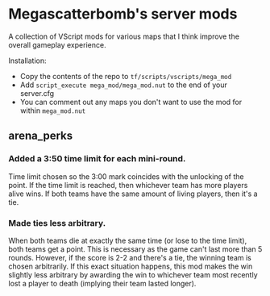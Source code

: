 # Megascatterbomb's server mods

A collection of VScript mods for various maps that I think improve the overall gameplay experience.

Installation:
- Copy the contents of the repo to `tf/scripts/vscripts/mega_mod`
- Add `script_execute mega_mod/mega_mod.nut` to the end of your server.cfg
- You can comment out any maps you don't want to use the mod for within `mega_mod.nut`

## arena_perks

### Added a 3:50 time limit for each mini-round.
Time limit chosen so the 3:00 mark coincides with the unlocking of the point. If the time limit is reached, then whichever team has more players alive wins. If both teams have the same amount of living players, then it's a tie.

### Made ties less arbitrary.
When both teams die at exactly the same time (or lose to the time limit), both teams get a point. This is necessary as the game can't last more than 5 rounds. However, if the score is 2-2 and there's a tie, the winning team is chosen arbitrarily. If this exact situation happens, this mod makes the win slightly less arbitrary by awarding the win to whichever team most recently lost a player to death (implying their team lasted longer).
